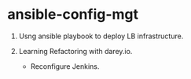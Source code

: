 # ansible-config-mgt

1. Usng ansible playbook to deploy LB infrastructure.

2. Learning Refactoring with darey.io.
    - Reconfigure Jenkins.
